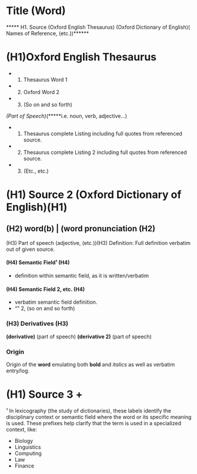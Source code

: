 # Title (Word)

***** H1. Source (Oxford English Thesaurus) (Oxford Dictionary of English)( Names of Reference, (etc.))******

# (H1)Oxford English Thesaurus

- 1. Thesaurus Word 1
- 2. Oxford Word 2
- 3. (So on and so forth)

*(Part of Speech)*(*****i.e. noun, verb, adjective…)

- 1. Thesaurus complete Listing including full quotes from referenced source. 
- 2. Thesaurus complete Listing 2 including full quotes from referenced source. 
- 3. (Etc., etc.)

# (H1) Source 2 (Oxford Dictionary of English)(H1)
## (H2) **word**(b) | (word pronunciation (H2)

(H3) Part of speech (adjective, (etc.))(H3)
Definition: Full definition verbatim out of given source. 

#### (H4) Semantic Field¹ (H4)
 - definition within semantic field, as it is written/verbatim

#### (H4) Semantic Field 2, etc. (H4)
- verbatim semantic field definition. 
- “” 2, (so on and so forth)

### (H3) Derivatives (H3)
**(derivative)** (part of speech)
**(derivative 2)** (part of speech)

### Origin
Origin of the **word** emulating both **bold** and *italics* as well as verbatim entry/log. 

# (H1) Source 3 +


¹ In lexicography (the study of dictionaries), these labels identify the disciplinary context or semantic field where the word or its specific meaning is used. These prefixes help clarify that the term is used in a specialized context, like:
- Biology
- Linguistics
- Computing
- Law
- Finance